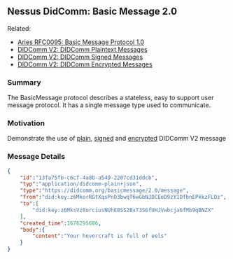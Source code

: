 ## Nessus DidComm: Basic Message 2.0

Related:
* [Aries RFC0095: Basic Message Protocol 1.0][rfc0095]
* [DIDComm V2: DIDComm Plaintext Messages][dcv2-plain-msg]
* [DIDComm V2: DIDComm Signed Messages][dcv2-signed-msg]
* [DIDComm V2: DIDComm Encrypted Messages][dcv2-encrypted-msg]

### Summary

The BasicMessage protocol describes a stateless, easy to support user message protocol. 
It has a single message type used to communicate.

### Motivation

Demonstrate the use of [plain][dcv2-plain-msg], [signed][dcv2-signed-msg] and [encrypted][dcv2-encrypted-msg] DIDComm V2 message

### Message Details

```json
{
    "id":"13fa75fb-c6cf-4a8b-a549-2207cd31ddcb",
    "typ":"application/didcomm-plain+json",
    "type":"https://didcomm.org/basicmessage/2.0/message",
    "from":"did:key:z6MkorRGtXqsPnD3bwqT6wGbNJDCEeD9zY1DfbnEPkkzFLDz",
    "to":[
        "did:key:z6MksVz8urciusNUhE8SS2BxT3S6fUHJVwbcja6fMb9qBNZX"
    ],
    "created_time":1676295686,
    "body":{
        "content":"Your hovercraft is full of eels"
    }
}
```

[dcv2-plain-msg]: https://identity.foundation/didcomm-messaging/spec/#plaintext-message-structure
[dcv2-signed-msg]: https://identity.foundation/didcomm-messaging/spec/#c2-didcomm-signed-messages
[dcv2-encrypted-msg]: https://identity.foundation/didcomm-messaging/spec/#c3-didcomm-encrypted-messages
[rfc0095]: https://github.com/hyperledger/aries-rfcs/tree/main/features/0095-basic-message
